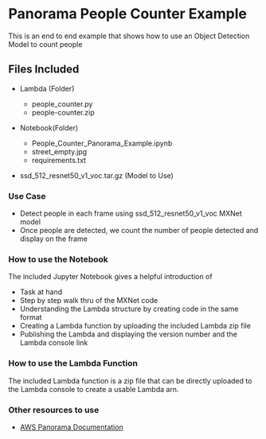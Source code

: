 # Panorama People Counter Example

This is an end to end example that shows how to use an Object Detection Model to count people

## Files Included
- Lambda (Folder)
	- people_counter.py 
	- people-counter.zip
- Notebook(Folder)
	- People_Counter_Panorama_Example.ipynb
    - street_empty.jpg
	- requirements.txt

- ssd_512_resnet50_v1_voc.tar.gz (Model to Use)

### Use Case
- Detect people in each frame using ssd_512_resnet50_v1_voc MXNet model
- Once people are detected, we count the number of people detected and display on the frame

### How to use the Notebook
The included Jupyter Notebook gives a helpful introduction of 
- Task at hand 
- Step by step walk thru of the MXNet code
- Understanding the Lambda structure by creating code in the same format
- Creating a Lambda function by uploading the included Lambda zip file
- Publishing the Lambda and displaying the version number and the Lambda console link

### How to use the Lambda Function

The included Lambda function is a zip file that can be directly uploaded to the Lambda console to create a usable Lambda arn. 

### Other resources to use

- [AWS Panorama Documentation](https://docs.aws.amazon.com/panorama/)
